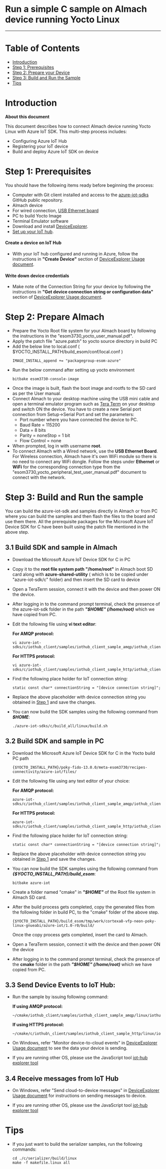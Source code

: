 Run a simple C sample on Almach device running Yocto Linux
===
---

# Table of Contents

-   [Introduction](#Introduction)
-   [Step 1: Prerequisites](#Prerequisites)
-   [Step 2: Prepare your Device](#PrepareAlmach)
-   [Step 3: Build and Run the Sample](#Build)
-   [Tips](#tips)

<a name="Introduction"></a>
# Introduction

**About this document**

This document describes how to connect Almach device running Yocto Linux with Azure IoT SDK. This multi-step process includes:
-   Configuring Azure IoT Hub
-   Registering your IoT device
-   Build and deploy Azure IoT SDK on device

<a name="Prerequisites"></a>
# Step 1: Prerequisites

You should have the following items ready before beginning the process:

-   Computer with Git client installed and access to the
    [azure-iot-sdks](https://github.com/Azure/azure-iot-sdks) GitHub
    public repository.
-   Almach device
-   For wired connection, [USB Ethernet board](http://www.e-consystems.com/DM3730-development-board.asp#accessories)
-   PC to build Yocto Image
-   Terminal Emulator software
-   Download and install [DeviceExplorer](https://github.com/Azure/azure-iot-sdks/releases/download/2015-11-13/SetupDeviceExplorer.msi).
-   [Set up your IoT hub](https://github.com/Azure/azure-iot-sdks/blob/master/doc/setup_iothub.md).

#### Create a device on IoT Hub
-   With your IoT hub configured and running in Azure, follow the instructions in **"Create Device"** section of [DeviceExplorer Usage document](https://github.com/Azure/azure-iot-sdks/blob/master/tools/DeviceExplorer/doc/how_to_use_device_explorer.md).

#### Write down device credentials
-   Make note of the Connection String for your device by following the instructions in **"Get device connection string or configuration data"** section of [DeviceExplorer Usage document](https://github.com/Azure/azure-iot-sdks/blob/master/tools/DeviceExplorer/doc/how_to_use_device_explorer.md).

<a name="PrepareAlmach"></a>
# Step 2: Prepare Almach
-   Prepare the Yocto Root file system for your Almach board by following the instructions in the "esom3730_yocto_user_manual.pdf".
-   Apply the patch file "azure.patch" to yocto source directory in build PC
-   Add the below line to local.conf ( $YOCTO_INSTALL_PATH/build_esom/conf/local.conf )
    ```
    IMAGE_INSTALL_append += "packagegroup-esom-azure"
    ```
-   Run the below command after setting up yocto environment
    ```
    bitbake esom3730-console-image
    ```
-   Once the image is built, flash the boot image and rootfs to the SD card as per the User manual.
-   Connect Almach to your desktop machine using the USB mini cable and open a terminal emulator program such as [Tera Term](https://en.osdn.jp/projects/ttssh2/releases/) on your desktop and switch ON the device. You have to create a new Serial port connection from Setup->Serial Port and set the parameters:  
    * Port number where you have connected the device to PC.
    * Baud Rate = 115200
    * Data = 8 bits
    * Parity = noneStop = 1 bit
    * Flow Control = none
-   When prompted, log in with username **root**.
-   To connect Almach with a Wired network, use the **USB Ethernet Board**. For Wireless connection, Almach have it's own WiFi module so there is no need to connect any WiFi dongle. Follow the steps under **Ethernet** or **WiFi** for the corresponding connection type from the "esom3730_yocto_peripheral_test_user_manual.pdf" document to connect with the network.

<a name="Build"></a>
# Step 3: Build and Run the sample

You can build the azure-iot-sdk and samples directly in Almach or from PC where you can build the samples and then flash the files to the board and use them there. All the prerequisite packages for the Microsoft Azure IoT Device SDK for C have been built using the patch file mentioned in the above step.

<a name="Load"></a>
## 3.1 Build SDK and sample in Almach

-   Download the Microsoft Azure IoT Device SDK for C in PC
-   Copy it to the **root file system path "/home/root"** in Almach boot SD card along with **azure-shared-utility** ( which is to be copied under "azure-iot-sdk/c" folder) and then insert the SD card to device
-   Open a TeraTerm session, connect it with the device and then power ON the device.
-   After logging in to the command prompt terminal, check the presence of the azure-iot-sdk folder in the path ***"$HOME" (/home/root)*** which we have copied from PC.
-   Edit the following file using **vi text editor**:

    **For AMQP protocol:**

        vi azure-iot-sdks/c/iothub_client/samples/iothub_client_sample_amqp/iothub_client_sample_amqp.c

    **For HTTPS protocol:**

        vi azure-iot-sdks/c/iothub_client/samples/iothub_client_sample_http/iothub_client_sample_http.c

-   Find the following place holder for IoT connection string:

        static const char* connectionString = "[device connection string]";

-   Replace the above placeholder with device connection string you obtained in [Step 1](#Step-1:-Prerequisites) and save the changes.

-   You can now build the SDK samples using the following command from ***$HOME***:

        ./azure-iot-sdks/c/build_all/linux/build.sh

## 3.2 Build SDK and sample in PC

-   Download the Microsoft Azure IoT Device SDK for C in the Yocto build PC path
    ```
    {$YOCTO_INSTALL_PATH}/poky-fido-13.0.0/meta-esom3730/recipes-connectivity/azure-iot/files/
    ```
-   Edit the following file using any text editor of your choice:

    **For AMQP protocol:**

        azure-iot-sdks/c/iothub_client/samples/iothub_client_sample_amqp/iothub_client_sample_amqp.c

    **For HTTPS protocol:**

        azure-iot-sdks/c/iothub_client/samples/iothub_client_sample_http/iothub_client_sample_http.c

-   Find the following place holder for IoT connection string:

        static const char* connectionString = "[device connection string]";

-   Replace the above placeholder with device connection string you obtained in [Step 1](#Step-1:-Prerequisites) and save the changes.

-   You can now build the SDK samples using the following command from ***{$YOCTO_INSTALL_PATH}/build_esom***:
    ```
    bitbake azure-iot
    ```
-   Create a folder named "cmake" in ***"$HOME"*** of the Root file system in Almach SD card.
-   After the build process gets completed, copy the generated files from the following folder in build PC, to the "cmake" folder of the above step.
    ```
    {$YOCTO_INSTALL_PATH}/build_esom/tmp/work/cortexa8-vfp-neon-poky-linux-gnueabi/azure-iot/1.0-r0/build/
    ```
    Once the copy process gets completed, insert the card to Almach.
-   Open a TeraTerm session, connect it with the device and then power ON the device
-   After logging in to the command prompt terminal, check the presence of the **cmake** folder in the path ***"$HOME" (/home/root)*** which we have copied from PC.

## 3.3 Send Device Events to IoT Hub:

-   Run the sample by issuing following command:

    **If using AMQP protocol:**

        ~/cmake/iothub_client/samples/iothub_client_sample_amqp/linux/iothub_client_sample_amqp

    **If using HTTPS protocol:**

        ~/cmake/c/iothub\_client/samples/iothub_client_sample_http/linux/iothub_client_sample_http

-   On Windows, refer "Monitor device-to-cloud events" in [DeviceExplorer Usage document](https://github.com/Azure/azure-iot-sdks/blob/master/tools/DeviceExplorer/doc/how_to_use_device_explorer.md) to see the data your device is sending.

-   If you are running other OS, please use the JavaScript tool [iot-hub explorer tool](https://github.com/Azure/azure-iot-sdks/tree/master/tools/iothub-explorer/doc)

## 3.4 Receive messages from IoT Hub

-   On Windows, refer "Send cloud-to-device messages" in [DeviceExplorer Usage document](https://github.com/Azure/azure-iot-sdks/blob/master/tools/DeviceExplorer/doc/how_to_use_device_explorer.md) for instructions on sending messages to device.

-   If you are running other OS, please use the JavaScript tool [iot-hub explorer tool](https://github.com/Azure/azure-iot-sdks/tree/master/tools/iothub-explorer/doc)

<a name="tips"></a>
# Tips

- If you just want to build the serializer samples, run the following commands:

  ```
  cd ./c/serializer/build/linux
  make -f makefile.linux all
  ```
